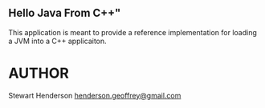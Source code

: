 ## Hello Java From C++"

This application is meant to provide a reference implementation 
for loading a JVM into a C++ applicaiton.

# AUTHOR #
Stewart Henderson <henderson.geoffrey@gmail.com>
